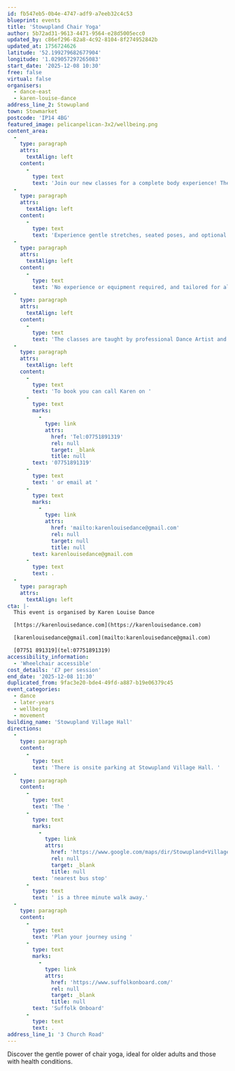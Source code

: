 ```yaml
---
id: fb547eb5-0b4e-4747-adf9-a7eeb32c4c53
blueprint: events
title: 'Stowupland Chair Yoga'
author: 5b72ad31-9613-4471-9564-e28d5005ecc0
updated_by: c86ef296-82a8-4c92-8104-8f274952842b
updated_at: 1756724626
latitude: '52.199279682677904'
longitude: '1.029057297265083'
start_date: '2025-12-08 10:30'
free: false
virtual: false
organisers:
  - dance-east
  - karen-louise-dance
address_line_2: Stowupland
town: Stowmarket
postcode: 'IP14 4BG'
featured_image: pelicanpelican-3x2/wellbeing.png
content_area:
  -
    type: paragraph
    attrs:
      textAlign: left
    content:
      -
        type: text
        text: 'Join our new classes for a complete body experience! The classes aim to enhance strength, flexibility, and balance while nurturing your well-being. '
  -
    type: paragraph
    attrs:
      textAlign: left
    content:
      -
        type: text
        text: 'Experience gentle stretches, seated poses, and optional standing poses supported by the chair. Conclude with relaxation through breath work and mindful practice, leaving you refreshed and ready for the day ahead.'
  -
    type: paragraph
    attrs:
      textAlign: left
    content:
      -
        type: text
        text: 'No experience or equipment required, and tailored for all abilities.'
  -
    type: paragraph
    attrs:
      textAlign: left
    content:
      -
        type: text
        text: 'The classes are taught by professional Dance Artist and qualified Chair Yoga Instructor, Karen Pratt'
  -
    type: paragraph
    attrs:
      textAlign: left
    content:
      -
        type: text
        text: 'To book you can call Karen on '
      -
        type: text
        marks:
          -
            type: link
            attrs:
              href: 'Tel:07751891319'
              rel: null
              target: _blank
              title: null
        text: '07751891319'
      -
        type: text
        text: ' or email at '
      -
        type: text
        marks:
          -
            type: link
            attrs:
              href: 'mailto:karenlouisedance@gmail.com'
              rel: null
              target: null
              title: null
        text: karenlouisedance@gmail.com
      -
        type: text
        text: .
  -
    type: paragraph
    attrs:
      textAlign: left
cta: |-
  This event is organised by Karen Louise Dance

  [https://karenlouisedance.com](https://karenlouisedance.com)

  [karenlouisedance@gmail.com](mailto:karenlouisedance@gmail.com)

  [07751 891319](tel:07751891319)
accessibility_information:
  - 'Wheelchair accessible'
cost_details: '£7 per session'
end_date: '2025-12-08 11:30'
duplicated_from: 9fac3e20-bde4-49fd-a887-b19e06379c45
event_categories:
  - dance
  - later-years
  - wellbeing
  - movement
building_name: 'Stowupland Village Hall'
directions:
  -
    type: paragraph
    content:
      -
        type: text
        text: 'There is onsite parking at Stowupland Village Hall. '
  -
    type: paragraph
    content:
      -
        type: text
        text: 'The '
      -
        type: text
        marks:
          -
            type: link
            attrs:
              href: 'https://www.google.com/maps/dir/Stowupland+Village+Hall,+Church+Road,+Stowupland,+Stowmarket/Primary+School,+Stowmarket+IP14+4BQ/@52.1994757,1.0275554,17z/data=!3m1!4b1!4m14!4m13!1m5!1m1!1s0x47d9bb25afe12aa3:0xf82b484ada3b5a56!2m2!1d1.0290573!2d52.1992008!1m5!1m1!1s0x47d9bb25208d72fd:0x159d9e0f1b850563!2m2!1d1.031256!2d52.199936!3e2?entry=ttu&g_ep=EgoyMDI0MTIwOC4wIKXMDSoASAFQAw%3D%3D'
              rel: null
              target: _blank
              title: null
        text: 'nearest bus stop'
      -
        type: text
        text: ' is a three minute walk away.'
  -
    type: paragraph
    content:
      -
        type: text
        text: 'Plan your journey using '
      -
        type: text
        marks:
          -
            type: link
            attrs:
              href: 'https://www.suffolkonboard.com/'
              rel: null
              target: _blank
              title: null
        text: 'Suffolk Onboard'
      -
        type: text
        text: .
address_line_1: '3 Church Road'
---
```

Discover the gentle power of chair yoga, ideal for older adults and those with health conditions.